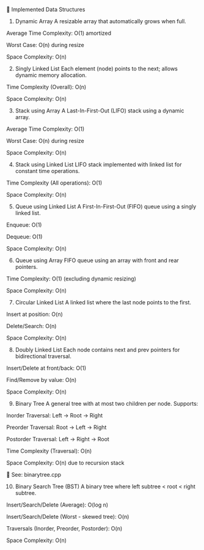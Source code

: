 🧠 Implemented Data Structures
1. Dynamic Array
A resizable array that automatically grows when full.

Average Time Complexity: O(1) amortized

Worst Case: O(n) during resize

Space Complexity: O(n)

2. Singly Linked List
Each element (node) points to the next; allows dynamic memory allocation.

Time Complexity (Overall): O(n)

Space Complexity: O(n)

3. Stack using Array
A Last-In-First-Out (LIFO) stack using a dynamic array.

Average Time Complexity: O(1)

Worst Case: O(n) during resize

Space Complexity: O(n)

4. Stack using Linked List
LIFO stack implemented with linked list for constant time operations.

Time Complexity (All operations): O(1)

Space Complexity: O(n)

5. Queue using Linked List
A First-In-First-Out (FIFO) queue using a singly linked list.

Enqueue: O(1)

Dequeue: O(1)

Space Complexity: O(n)

6. Queue using Array
FIFO queue using an array with front and rear pointers.

Time Complexity: O(1) (excluding dynamic resizing)

Space Complexity: O(n)

7. Circular Linked List
A linked list where the last node points to the first.

Insert at position: O(n)

Delete/Search: O(n)

Space Complexity: O(n)

8. Doubly Linked List
Each node contains next and prev pointers for bidirectional traversal.

Insert/Delete at front/back: O(1)

Find/Remove by value: O(n)

Space Complexity: O(n)

9. Binary Tree
A general tree with at most two children per node. Supports:

Inorder Traversal: Left → Root → Right

Preorder Traversal: Root → Left → Right

Postorder Traversal: Left → Right → Root

Time Complexity (Traversal): O(n)

Space Complexity: O(n) due to recursion stack

📄 See: binarytree.cpp

10. Binary Search Tree (BST)
A binary tree where left subtree < root < right subtree.

Insert/Search/Delete (Average): O(log n)

Insert/Search/Delete (Worst - skewed tree): O(n)

Traversals (Inorder, Preorder, Postorder): O(n)

Space Complexity: O(n)
